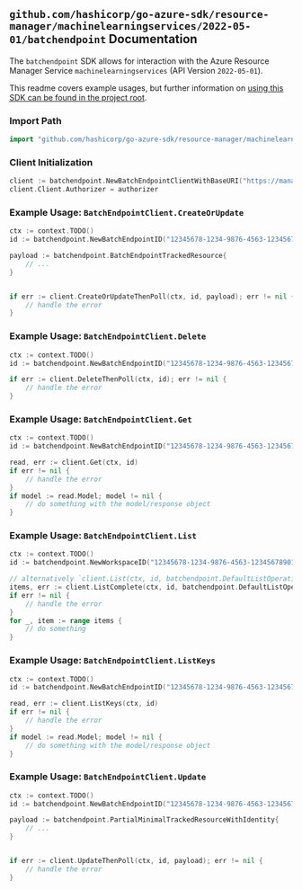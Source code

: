 
## `github.com/hashicorp/go-azure-sdk/resource-manager/machinelearningservices/2022-05-01/batchendpoint` Documentation

The `batchendpoint` SDK allows for interaction with the Azure Resource Manager Service `machinelearningservices` (API Version `2022-05-01`).

This readme covers example usages, but further information on [using this SDK can be found in the project root](https://github.com/hashicorp/go-azure-sdk/tree/main/docs).

### Import Path

```go
import "github.com/hashicorp/go-azure-sdk/resource-manager/machinelearningservices/2022-05-01/batchendpoint"
```


### Client Initialization

```go
client := batchendpoint.NewBatchEndpointClientWithBaseURI("https://management.azure.com")
client.Client.Authorizer = authorizer
```


### Example Usage: `BatchEndpointClient.CreateOrUpdate`

```go
ctx := context.TODO()
id := batchendpoint.NewBatchEndpointID("12345678-1234-9876-4563-123456789012", "example-resource-group", "workspaceValue", "batchEndpointValue")

payload := batchendpoint.BatchEndpointTrackedResource{
	// ...
}


if err := client.CreateOrUpdateThenPoll(ctx, id, payload); err != nil {
	// handle the error
}
```


### Example Usage: `BatchEndpointClient.Delete`

```go
ctx := context.TODO()
id := batchendpoint.NewBatchEndpointID("12345678-1234-9876-4563-123456789012", "example-resource-group", "workspaceValue", "batchEndpointValue")

if err := client.DeleteThenPoll(ctx, id); err != nil {
	// handle the error
}
```


### Example Usage: `BatchEndpointClient.Get`

```go
ctx := context.TODO()
id := batchendpoint.NewBatchEndpointID("12345678-1234-9876-4563-123456789012", "example-resource-group", "workspaceValue", "batchEndpointValue")

read, err := client.Get(ctx, id)
if err != nil {
	// handle the error
}
if model := read.Model; model != nil {
	// do something with the model/response object
}
```


### Example Usage: `BatchEndpointClient.List`

```go
ctx := context.TODO()
id := batchendpoint.NewWorkspaceID("12345678-1234-9876-4563-123456789012", "example-resource-group", "workspaceValue")

// alternatively `client.List(ctx, id, batchendpoint.DefaultListOperationOptions())` can be used to do batched pagination
items, err := client.ListComplete(ctx, id, batchendpoint.DefaultListOperationOptions())
if err != nil {
	// handle the error
}
for _, item := range items {
	// do something
}
```


### Example Usage: `BatchEndpointClient.ListKeys`

```go
ctx := context.TODO()
id := batchendpoint.NewBatchEndpointID("12345678-1234-9876-4563-123456789012", "example-resource-group", "workspaceValue", "batchEndpointValue")

read, err := client.ListKeys(ctx, id)
if err != nil {
	// handle the error
}
if model := read.Model; model != nil {
	// do something with the model/response object
}
```


### Example Usage: `BatchEndpointClient.Update`

```go
ctx := context.TODO()
id := batchendpoint.NewBatchEndpointID("12345678-1234-9876-4563-123456789012", "example-resource-group", "workspaceValue", "batchEndpointValue")

payload := batchendpoint.PartialMinimalTrackedResourceWithIdentity{
	// ...
}


if err := client.UpdateThenPoll(ctx, id, payload); err != nil {
	// handle the error
}
```
